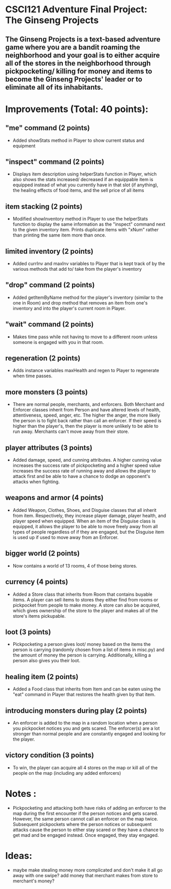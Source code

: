 # CSCI121 Adventure Final Project: The Ginseng Projects 
## The Ginseng Projects is a text-based adventure game where you are a bandit roaming the neighborhood and your goal is to either acquire all of the stores in the neighborhood through pickpocketing/ killing for money and items to become the Ginseng Projects' leader or to eliminate all of its inhabitants.

# Improvements (Total: 40 points):
## "me" command (2 points)
- Added showStats method in Player to show current status and equipment
## "inspect" command (2 points)
- Displays item description using helperStats function in Player, which also shows the stats increased/ decreased if an equippable item is equipped instead of what you currently have in that slot (if anything), the healing effects of food items, and the sell price of all items
## item stacking (2 points)
- Modified showInventory method in Player to use the helperStats function to display the same information as the "inspect" command next to the given inventory item. Prints duplicate items with "xNum" rather than printing the same item more than once.
## limited inventory (2 points)
- Added currInv and maxInv variables to Player that is kept track of by the various methods that add to/ take from the player's inventory 
## "drop" command (2 points)
- Added getItemByName method for the player's inventory (similar to the one in Room) and drop method that removes an item from one's inventory and into the player's current room in Player.
## "wait" command (2 points)
- Makes time pass while not having to move to a different room unless someone is engaged with you in that room.
## regeneration (2 points)
- Adds instance variables maxHealth and regen to Player to regenerate when time passes.
## more monsters (3 points)
- There are normal people, merchants, and enforcers. Both Merchant and Enforcer classes inherit from Person and have altered levels of health, attentiveness, speed, anger, etc. The higher the anger, the more likely the person is to fight back rather than call an enforcer. If their speed is higher than the player's, then the player is more unlikely to be able to run away. Merchants can't move away from their store.
## player attributes (3 points)
- Added damage, speed, and cunning attributes. A higher cunning value increases the success rate of pickpocketing and a higher speed value increases the success rate of running away and allows the player to attack first and be able to have a chance to dodge an opponent's attacks when fighting.
## weapons and armor (4 points)
- Added Weapon, Clothes, Shoes, and Disguise classes that all inherit from item. Respectively, they increase player damage, player health, and player speed when equipped. When an item of the Disguise class is equipped, it allows the player to be able to move freely away from all types of people regardless of if they are engaged, but the Disguise item is used up if used to move away from an Enforcer.
## bigger world (2 points)
- Now contains a world of 13 rooms, 4 of those being stores.
## currency (4 points)
- Added a Store class that inherits from Room that contains buyable items. A player can sell items to stores they either find from rooms or pickpocket from people to make money. A store can also be acquired, which gives ownership of the store to the player and makes all of the store's items pickupable.
## loot (3 points)
- Pickpocketing a person gives loot/ money based on the items the person is carrying (randomly chosen from a list of items in misc.py) and the amount of money the person is carrying. Additionally, killing a person also gives you their loot.
## healing item (2 points)
- Added a Food class that inherits from Item and can be eaten using the "eat" command in Player that restores the health given by that item. 
## introducing monsters during play (2 points)
- An enforcer is added to the map in a random location when a person you pickpocket notices you and gets scared. The enforcer(s) are a lot stronger than normal people and are constantly engaged and looking for the player.
## victory condition (3 points)
- To win, the player can acquire all 4 stores on the map or kill all of the people on the map (including any added enforcers)

# Notes :
- Pickpocketing and attacking both have risks of adding an enforcer to the map during the first encounter if the person notices and gets scared. However, the same person cannot call an enforcer on the map twice. Subsequent pickpockets where the person notices or subsequent attacks cause the person to either stay scared or they have a chance to get mad and be engaged instead. Once engaged, they stay engaged.

# Ideas:
- maybe make stealing money more complicated and don't make it all go away with one swipe? add money that merchant makes from store to merchant's money?